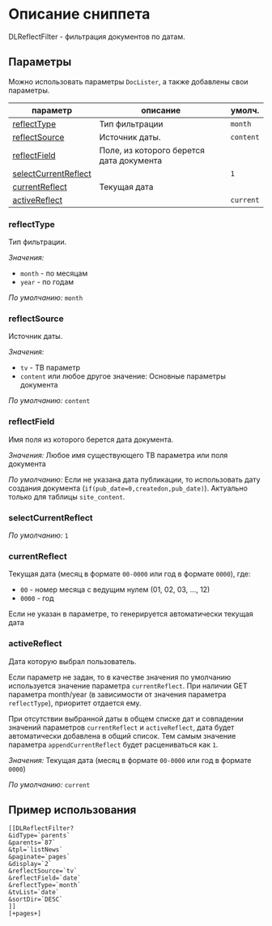 # Описание сниппета

DLReflectFilter - фильтрация документов по датам.

## Параметры

Можно использовать параметры `DocLister`, а также добавлены свои параметры.

| параметр                                            | описание                                 | умолч.    |
| --------------------------------------------------- | ---------------------------------------- | --------- |
| [reflectType](#param_reflecttype)                   | Тип фильтрации                           | `month`   |
| [reflectSource](#param_reflectsource)               | Источник даты.                           | `content` |
| [reflectField](#param_reflectfield)                 | Поле, из которого берется дата документа |           |
| [selectCurrentReflect](#param_selectcurrentreflect) |                                          | `1`       |
| [currentReflect](#param_currentreflect)             | Текущая дата                             |           |
| [activeReflect](#param_activereflect)               |                                          | `current` |

### <a name="param_reflecttype"></a> reflectType

Тип фильтрации.

_Значения:_

- `month` - по месяцам
- `year` - по годам

_По умолчанию:_ `month`

### <a name="param_reflectsource"></a> reflectSource

Источник даты.

_Значения:_

- `tv` - ТВ параметр
- `content` или любое другое значение: Основные параметры документа

_По умолчанию:_ `content`

### <a name="param_reflectfield"></a> reflectField

Имя поля из которого берется дата документа.

_Значения:_ Любое имя существующего ТВ параметра или поля документа

_По умолчанию:_ Если не указана дата публикации, то использовать дату создания документа (`if(pub_date=0,createdon,pub_date)`). Актуально только для таблицы `site_content`.

### <a name="param_selectcurrentreflect"></a> selectCurrentReflect

_По умолчанию:_ `1`

### <a name="param_currentreflect"></a> currentReflect

Текущая дата (месяц в формате `00-0000` или год в формате `0000`), где:

- `00` - номер месяца с ведущим нулем (01, 02, 03, ..., 12)
- `0000` - год

Если не указан в параметре, то генерируется автоматически текущая дата

### <a name="param_activereflect"></a> activeReflect

Дата которую выбрал пользователь.

Если параметр не задан, то в качестве значения по умолчанию используется значение параметра `currentReflect`.
При наличии GET параметра month/year (в зависимости от значения параметра `reflectType`), приоритет отдается ему.

При отсутствии выбранной даты в общем списке дат и совпадении значений параметров `currentReflect` и `activeReflect`, дата будет автоматически добавлена в общий список. Тем самым значение параметра `appendCurrentReflect` будет расцениваться как `1`.

_Значения:_ Текущая дата (месяц в формате `00-0000` или год в формате `0000`)

_По умолчанию:_ `current`

## Пример использования

```
[[DLReflectFilter?
&idType=`parents`
&parents=`87`
&tpl=`listNews`
&paginate=`pages`
&display=`2`
&reflectSource=`tv`
&reflectField=`date`
&reflectType=`month`
&tvList=`date`
&sortDir=`DESC`
]]
[+pages+]
```
